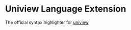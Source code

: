 # Uniview Language Extension

The official syntax highlighter for [uniview](https://github.com/qupa-project/uniview-lang)